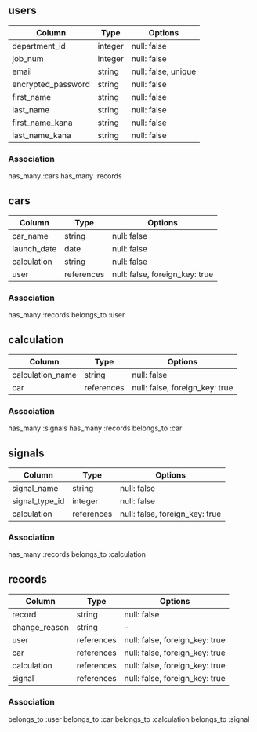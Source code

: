 ## users
| Column              | Type    | Options     |
| ------------------- | ------- | ----------- |
| department_id       | integer | null: false |
| job_num              | integer | null: false |
| email               | string  | null: false, unique |
| encrypted_password  | string  | null: false |
| first_name          | string  | null: false |
| last_name           | string  | null: false |
| first_name_kana     | string  | null: false |
| last_name_kana      | string  | null: false |

### Association
has_many :cars
has_many :records



## cars
| Column              | Type        | Options     |
| ------------------- | ----------- | ----------- |
| car_name            | string      | null: false |
| launch_date         | date        | null: false |
| calculation         | string      | null: false |
| user                | references  | null: false, foreign_key: true|

### Association
has_many :records
belongs_to :user



## calculation
| Column              | Type        | Options     |
| ------------------- | ----------- | ----------- |
| calculation_name    | string      | null: false |
| car                 | references  | null: false, foreign_key: true |

### Association
has_many :signals
has_many :records
belongs_to :car



## signals
| Column              | Type        | Options     |
| ------------------- | ----------- | ----------- |
| signal_name         | string      | null: false |
| signal_type_id      | integer     | null: false |
| calculation         | references  | null: false, foreign_key: true |

### Association
has_many :records
belongs_to :calculation



## records

| Column              | Type        | Options     |
| ------------------- | ----------- | ----------- |
| record              | string      | null: false |
| change_reason       | string      | -           |
| user                | references  | null: false, foreign_key: true |
| car                 | references  | null: false, foreign_key: true |
| calculation         | references  | null: false, foreign_key: true |
| signal              | references  | null: false, foreign_key: true |

### Association
belongs_to :user
belongs_to :car
belongs_to :calculation
belongs_to :signal